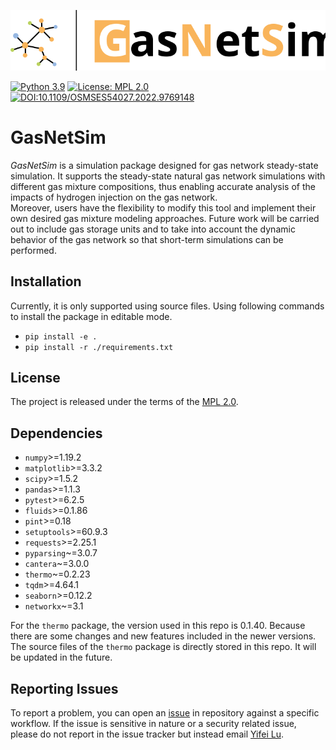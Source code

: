 ![](docs/GasNetSim_Logo.svg)

[//]: # ([![PyPI]&#40;https://badge.fury.io/py/GasNetSim.svg&#41;]&#40;https://badge.fury.io/py/GasNetSim&#41;)
[![Python 3.9](https://img.shields.io/badge/python-3.9-blue.svg)](https://www.python.org/downloads/release/python-370/)
[![License: MPL 2.0](https://img.shields.io/badge/License-MPL%202.0-brightgreen.svg)](https://opensource.org/licenses/MPL-2.0)
[![DOI:10.1109/OSMSES54027.2022.9769148](https://zenodo.org/badge/DOI/10.1109/OSMSES54027.2022.9769148.svg)](https://doi.org/10.1109/OSMSES54027.2022.9769148)

# **GasNetSim**

*GasNetSim* is a simulation package designed for gas network steady-state simulation. 
It supports the steady-state natural gas network simulations with different gas mixture
compositions, thus enabling accurate analysis of the impacts of hydrogen injection on the gas network.  
Moreover, users have the flexibility to modify this tool and implement their own desired
gas mixture modeling approaches.
Future work will be carried out to include gas storage units and to take into account 
the dynamic behavior of the gas network so that short-term simulations can be performed.

## Installation
Currently, it is only supported using source files. Using following commands to install the package in editable mode.

  - ``pip install -e .``
  - ``pip install -r ./requirements.txt``

## License

The project is released under the terms of the [MPL 2.0](https://mozilla.org/MPL/2.0/).

## Dependencies
<!-- Dependencies -->
- ``numpy``>=1.19.2
- ``matplotlib``>=3.3.2
- ``scipy``>=1.5.2
- ``pandas``>=1.1.3
- ``pytest``>=6.2.5
- ``fluids``>=0.1.86
- ``pint``>=0.18
- ``setuptools``>=60.9.3
- ``requests``>=2.25.1
- ``pyparsing``~=3.0.7
- ``cantera``~=3.0.0
- ``thermo``~=0.2.23
- ``tqdm``>=4.64.1
- ``seaborn``>=0.12.2
- ``networkx``~=3.1
<!-- End Dependencies -->

For the ``thermo`` package, the version used in this repo is 0.1.40. Because there are some changes 
and new features included in the newer versions. The source files of the `thermo` package is directly
stored in this repo. It will be updated in the future.

[//]: # (## Discussion)

[//]: # ()
[//]: # (You can connect with the community in a variety of ways...)

[//]: # ()
[//]: # (- [Mailing list]&#40;https://lists.lfenergy.org/g/xxxx-discussion&#41;)

[//]: # (- [#{{**PROJECT-NAME**}} channel on LF Energy Slack]&#40;https://slack.lfenergy.org&#41;)

[//]: # (- Other communication channels, e.g. Discord, Slack, Skype, Mattermost, FZJ Rocket Chat, ...)

[//]: # (## Contributing)

[//]: # ()
[//]: # (_**TODO** Provide contributing guidelines here or point to a_)

[//]: # (_[CONTRIBUTING.md]&#40;CONTRIBUTING.md&#41; file if the contributing guidelines require_)

[//]: # (_more than just a few lines._)

## Reporting Issues

To report a problem, you can open an 
[issue](https://jugit.fz-juelich.de/iek-10/public/simulation/gasnetsim/-/issues)
in repository against a specific workflow. If the issue is sensitive in nature or
a security related issue, please do not report in the issue tracker but instead
email [Yifei Lu](yi.lu@fz-juelich.de).
